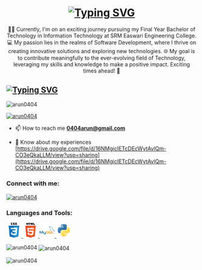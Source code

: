 <div  align="center" > 
  <h1>
<a href="https://git.io/typing-svg"   ><img  align="center"  src="https://readme-typing-svg.herokuapp.com?font=Fira+Code&pause=1000&color=12F7DE&width=435&lines=Hello+there!+My+name+is+Arun.+%F0%9F%91%8B%F0%9F%A4%93" alt="Typing SVG" /></a>
  </h1>
</div>

<p align="center">
   👨‍🎓 Currently, I'm on an exciting journey pursuing my Final Year Bachelor of Technology in Information Technology at SRM Easwari Engineering College.
  💻 My passion lies in the realms of Software Development, where I thrive on creating innovative solutions and exploring new technologies. 
  🌐 My goal is to contribute meaningfully to the ever-evolving field of Technology, leveraging my skills and knowledge to make a positive impact. Exciting times ahead! 🚀
</p>

## [![Typing SVG](https://readme-typing-svg.herokuapp.com?font=Lobster&size=45&duration=3000&center=true&width=1000&height=70&lines=My+Contributions;Languages+And+Tools;Github+Stats)](https://git.io/typing-svg)

<p align="left"> <img src="https://komarev.com/ghpvc/?username=arun0404&label=Profile%20views&color=0e75b6&style=flat" alt="arun0404" /> </p>

<p align="left"> <a href="https://github.com/ryo-ma/github-profile-trophy"><img src="https://github-profile-trophy.vercel.app/?username=arun0404" alt="arun0404" /></a> </p>

- 📫 How to reach me **0404arun@gmail.com**

- 📄 Know about my experiences [https://drive.google.com/file/d/16NMgicIETcDEcWytAvlQm-CO3eQkaLLM/view?usp=sharing](https://drive.google.com/file/d/16NMgicIETcDEcWytAvlQm-CO3eQkaLLM/view?usp=sharing)

<h3 align="left">Connect with me:</h3>
<p align="left">
<a href="https://linkedin.com/in/arun0404" target="blank"><img align="center" src="https://raw.githubusercontent.com/rahuldkjain/github-profile-readme-generator/master/src/images/icons/Social/linked-in-alt.svg" alt="arun0404" height="30" width="40" /></a>
</p>

<h3 align="left">Languages and Tools:</h3>
<p align="left"> <a href="https://www.w3schools.com/css/" target="_blank" rel="noreferrer"> <img src="https://raw.githubusercontent.com/devicons/devicon/master/icons/css3/css3-original-wordmark.svg" alt="css3" width="40" height="40"/> </a> <a href="https://www.w3.org/html/" target="_blank" rel="noreferrer"> <img src="https://raw.githubusercontent.com/devicons/devicon/master/icons/html5/html5-original-wordmark.svg" alt="html5" width="40" height="40"/> </a> <a href="https://www.mysql.com/" target="_blank" rel="noreferrer"> <img src="https://raw.githubusercontent.com/devicons/devicon/master/icons/mysql/mysql-original-wordmark.svg" alt="mysql" width="40" height="40"/> </a> <a href="https://www.python.org" target="_blank" rel="noreferrer"> <img src="https://raw.githubusercontent.com/devicons/devicon/master/icons/python/python-original.svg" alt="python" width="40" height="40"/> </a> </p>

<p><img align="left" src="https://github-readme-stats.vercel.app/api/top-langs?username=arun0404&show_icons=true&locale=en&layout=compact" alt="arun0404" /></p>

<p>&nbsp;<img align="center" src="https://github-readme-stats.vercel.app/api?username=arun0404&show_icons=true&locale=en" alt="arun0404" /></p>

<p><img align="center" src="https://github-readme-streak-stats.herokuapp.com/?user=arun0404&" alt="arun0404" /></p>
